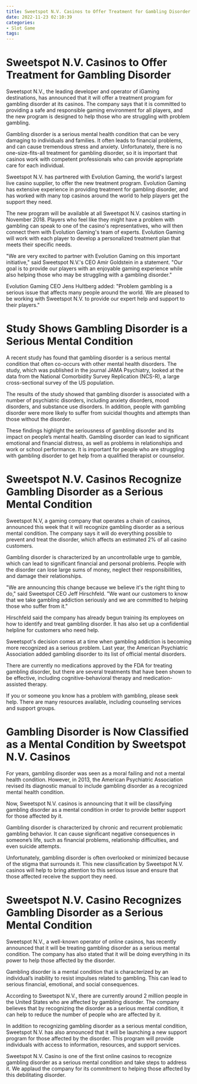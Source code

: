 ```yaml
---
title: Sweetspot N.V. Casinos to Offer Treatment for Gambling Disorder 
date: 2022-11-23 02:10:39
categories:
- Slot Game
tags:
---
```



#  Sweetspot N.V. Casinos to Offer Treatment for Gambling Disorder 


Sweetspot N.V., the leading developer and operator of iGaming destinations, has announced that it will offer a treatment program for gambling disorder at its casinos. The company says that it is committed to providing a safe and responsible gaming environment for all players, and the new program is designed to help those who are struggling with problem gambling.

Gambling disorder is a serious mental health condition that can be very damaging to individuals and families. It often leads to financial problems, and can cause tremendous stress and anxiety. Unfortunately, there is no one-size-fits-all treatment for gambling disorder, so it is important that casinos work with competent professionals who can provide appropriate care for each individual.

Sweetspot N.V. has partnered with Evolution Gaming, the world's largest live casino supplier, to offer the new treatment program. Evolution Gaming has extensive experience in providing treatment for gambling disorder, and has worked with many top casinos around the world to help players get the support they need.

The new program will be available at all Sweetspot N.V. casinos starting in November 2018. Players who feel like they might have a problem with gambling can speak to one of the casino's representatives, who will then connect them with Evolution Gaming's team of experts. Evolution Gaming will work with each player to develop a personalized treatment plan that meets their specific needs.

"We are very excited to partner with Evolution Gaming on this important initiative," said Sweetspot N.V.'s CEO Amir Goldstein in a statement. "Our goal is to provide our players with an enjoyable gaming experience while also helping those who may be struggling with a gambling disorder."

Evolution Gaming CEO Jens Hultberg added: "Problem gambling is a serious issue that affects many people around the world. We are pleased to be working with Sweetspot N.V. to provide our expert help and support to their players."

#  Study Shows Gambling Disorder is a Serious Mental Condition 

A recent study has found that gambling disorder is a serious mental condition that often co-occurs with other mental health disorders. The study, which was published in the journal JAMA Psychiatry, looked at the data from the National Comorbidity Survey Replication (NCS-R), a large cross-sectional survey of the US population.

The results of the study showed that gambling disorder is associated with a number of psychiatric disorders, including anxiety disorders, mood disorders, and substance use disorders. In addition, people with gambling disorder were more likely to suffer from suicidal thoughts and attempts than those without the disorder.

These findings highlight the seriousness of gambling disorder and its impact on people’s mental health. Gambling disorder can lead to significant emotional and financial distress, as well as problems in relationships and work or school performance. It is important for people who are struggling with gambling disorder to get help from a qualified therapist or counselor.

#  Sweetspot N.V. Casinos Recognize Gambling Disorder as a Serious Mental Condition 

Sweetspot N.V, a gaming company that operates a chain of casinos, announced this week that it will recognize gambling disorder as a serious mental condition. The company says it will do everything possible to prevent and treat the disorder, which affects an estimated 2% of all casino customers.

Gambling disorder is characterized by an uncontrollable urge to gamble, which can lead to significant financial and personal problems. People with the disorder can lose large sums of money, neglect their responsibilities, and damage their relationships.

"We are announcing this change because we believe it's the right thing to do," said Sweetspot CEO Jeff Hirschfeld. "We want our customers to know that we take gambling addiction seriously and we are committed to helping those who suffer from it."

Hirschfeld said the company has already begun training its employees on how to identify and treat gambling disorder. It has also set up a confidential helpline for customers who need help.

 Sweetspot's decision comes at a time when gambling addiction is becoming more recognized as a serious problem. Last year, the American Psychiatric Association added gambling disorder to its list of official mental disorders.

There are currently no medications approved by the FDA for treating gambling disorder, but there are several treatments that have been shown to be effective, including cognitive-behavioral therapy and medication-assisted therapy.

If you or someone you know has a problem with gambling, please seek help. There are many resources available, including counseling services and support groups.

#  Gambling Disorder is Now Classified as a Mental Condition by Sweetspot N.V. Casinos 

For years, gambling disorder was seen as a moral failing and not a mental health condition. However, in 2013, the American Psychiatric Association revised its diagnostic manual to include gambling disorder as a recognized mental health condition.

Now, Sweetspot N.V. casinos is announcing that it will be classifying gambling disorder as a mental condition in order to provide better support for those affected by it.

Gambling disorder is characterized by chronic and recurrent problematic gambling behavior. It can cause significant negative consequences in someone’s life, such as financial problems, relationship difficulties, and even suicide attempts.

Unfortunately, gambling disorder is often overlooked or minimized because of the stigma that surrounds it. This new classification by Sweetspot N.V. casinos will help to bring attention to this serious issue and ensure that those affected receive the support they need.

#  Sweetspot N.V. Casino Recognizes Gambling Disorder as a Serious Mental Condition

Sweetspot N.V., a well-known operator of online casinos, has recently announced that it will be treating gambling disorder as a serious mental condition. The company has also stated that it will be doing everything in its power to help those affected by the disorder.

Gambling disorder is a mental condition that is characterized by an individual’s inability to resist impulses related to gambling. This can lead to serious financial, emotional, and social consequences.

According to Sweetspot N.V., there are currently around 2 million people in the United States who are affected by gambling disorder. The company believes that by recognizing the disorder as a serious mental condition, it can help to reduce the number of people who are affected by it.

In addition to recognizing gambling disorder as a serious mental condition, Sweetspot N.V. has also announced that it will be launching a new support program for those affected by the disorder. This program will provide individuals with access to information, resources, and support services.

Sweetspot N.V. Casino is one of the first online casinos to recognize gambling disorder as a serious mental condition and take steps to address it. We applaud the company for its commitment to helping those affected by this debilitating disorder.
